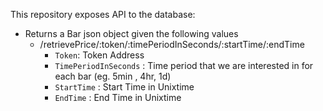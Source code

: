 This repository exposes API to the database:
- Returns a Bar json object given the following values
    - /retrievePrice/:token/:timePeriodInSeconds/:startTime/:endTime
        - `Token`: Token Address
        - `TimePeriodInSeconds` : Time period that we are interested in for each bar (eg. 5min , 4hr, 1d)
        - `StartTime` : Start Time in Unixtime
        - `EndTime` : End Time in Unixtime
